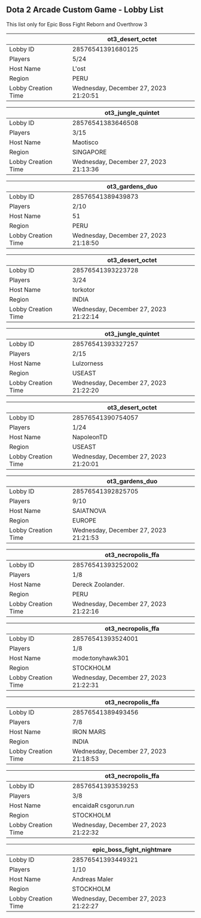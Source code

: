 ## Dota 2 Arcade Custom Game - Lobby List

This list only for Epic Boss Fight Reborn and Overthrow 3

|  | ot3_desert_octet |
| ------ | ------ |
| Lobby ID | 28576541391680125 |
| Players | 5/24 |
| Host Name | L'ost |
| Region | PERU |
| Lobby Creation Time | Wednesday, December 27, 2023 21:20:51 |


|  | ot3_jungle_quintet |
| ------ | ------ |
| Lobby ID | 28576541383646508 |
| Players | 3/15 |
| Host Name | Maotisco |
| Region | SINGAPORE |
| Lobby Creation Time | Wednesday, December 27, 2023 21:13:36 |


|  | ot3_gardens_duo |
| ------ | ------ |
| Lobby ID | 28576541389439873 |
| Players | 2/10 |
| Host Name | 51 |
| Region | PERU |
| Lobby Creation Time | Wednesday, December 27, 2023 21:18:50 |


|  | ot3_desert_octet |
| ------ | ------ |
| Lobby ID | 28576541393223728 |
| Players | 3/24 |
| Host Name | torkotor |
| Region | INDIA |
| Lobby Creation Time | Wednesday, December 27, 2023 21:22:14 |


|  | ot3_jungle_quintet |
| ------ | ------ |
| Lobby ID | 28576541393327257 |
| Players | 2/15 |
| Host Name | Lulzorness |
| Region | USEAST |
| Lobby Creation Time | Wednesday, December 27, 2023 21:22:20 |


|  | ot3_desert_octet |
| ------ | ------ |
| Lobby ID | 28576541390754057 |
| Players | 1/24 |
| Host Name | NapoleonTD |
| Region | USEAST |
| Lobby Creation Time | Wednesday, December 27, 2023 21:20:01 |


|  | ot3_gardens_duo |
| ------ | ------ |
| Lobby ID | 28576541392825705 |
| Players | 9/10 |
| Host Name | SAIATNOVA |
| Region | EUROPE |
| Lobby Creation Time | Wednesday, December 27, 2023 21:21:53 |


|  | ot3_necropolis_ffa |
| ------ | ------ |
| Lobby ID | 28576541393252002 |
| Players | 1/8 |
| Host Name | Dereck Zoolander. |
| Region | PERU |
| Lobby Creation Time | Wednesday, December 27, 2023 21:22:16 |


|  | ot3_necropolis_ffa |
| ------ | ------ |
| Lobby ID | 28576541393524001 |
| Players | 1/8 |
| Host Name | mode:tonyhawk301 |
| Region | STOCKHOLM |
| Lobby Creation Time | Wednesday, December 27, 2023 21:22:31 |


|  | ot3_necropolis_ffa |
| ------ | ------ |
| Lobby ID | 28576541389493456 |
| Players | 7/8 |
| Host Name | IRON MAЯS |
| Region | INDIA |
| Lobby Creation Time | Wednesday, December 27, 2023 21:18:53 |


|  | ot3_necropolis_ffa |
| ------ | ------ |
| Lobby ID | 28576541393539253 |
| Players | 3/8 |
| Host Name | encaidaR csgorun.run |
| Region | STOCKHOLM |
| Lobby Creation Time | Wednesday, December 27, 2023 21:22:32 |


|  | epic_boss_fight_nightmare |
| ------ | ------ |
| Lobby ID | 28576541393449321 |
| Players | 1/10 |
| Host Name | Andreas Maler |
| Region | STOCKHOLM |
| Lobby Creation Time | Wednesday, December 27, 2023 21:22:27 |


